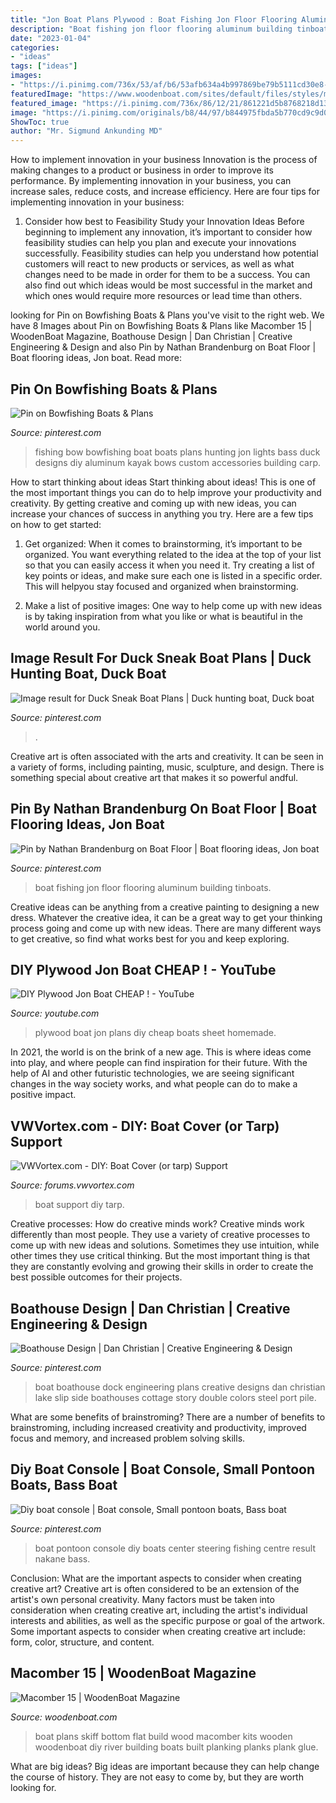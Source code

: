 ```yaml
---
title: "Jon Boat Plans Plywood : Boat Fishing Jon Floor Flooring Aluminum Building Tinboats"
description: "Boat fishing jon floor flooring aluminum building tinboats"
date: "2023-01-04"
categories:
- "ideas"
tags: ["ideas"]
images:
- "https://i.pinimg.com/736x/53/af/b6/53afb634a4b997869be79b5111cd30e8--bow-fishing-kayak-fishing.jpg"
featuredImage: "https://www.woodenboat.com/sites/default/files/styles/medium/public/plans_kits/26.jpg?itok=TAbnVM2o"
featured_image: "https://i.pinimg.com/736x/86/12/21/861221d5b8768218d130ef94765a8fe4.jpg"
image: "https://i.pinimg.com/originals/b8/44/97/b844975fbda5b770cd9c9d0198c213e1.jpg"
ShowToc: true
author: "Mr. Sigmund Ankunding MD"
---
```



How to implement innovation in your business
Innovation is the process of making changes to a product or business in order to improve its performance. By implementing innovation in your business, you can increase sales, reduce costs, and increase efficiency. Here are four tips for implementing innovation in your business:
1. Consider how best to Feasibility Study your Innovation Ideas
Before beginning to implement any innovation, it’s important to consider how feasibility studies can help you plan and execute your innovations successfully. Feasibility studies can help you understand how potential customers will react to new products or services, as well as what changes need to be made in order for them to be a success. You can also find out which ideas would be most successful in the market and which ones would require more resources or lead time than others.


	

		
looking for Pin on Bowfishing Boats &amp; Plans you've visit to the right web. We have 8 Images about Pin on Bowfishing Boats &amp; Plans like Macomber 15 | WoodenBoat Magazine, Boathouse Design | Dan Christian | Creative Engineering &amp; Design and also Pin by Nathan Brandenburg on Boat Floor | Boat flooring ideas, Jon boat. Read more:
		
    
## Pin On Bowfishing Boats &amp; Plans

<img loading=lazy src="https://i.pinimg.com/736x/53/af/b6/53afb634a4b997869be79b5111cd30e8--bow-fishing-kayak-fishing.jpg" onerror="this.onerror=null;this.src='https://tse2.mm.bing.net/th?id=OIP.DsCV8UeDAL_Tm5eJQHjgXwHaFj&amp;pid=15.1';" alt="Pin on Bowfishing Boats &amp; Plans">

_Source: pinterest.com_

>fishing bow bowfishing boat boats plans hunting jon lights bass duck designs diy aluminum kayak bows custom accessories building carp. 

	

How to start thinking about ideas
Start thinking about ideas! This is one of the most important things you can do to help improve your productivity and creativity. By getting creative and coming up with new ideas, you can increase your chances of success in anything you try. Here are a few tips on how to get started:
1. Get organized: When it comes to brainstorming, it’s important to be organized. You want everything related to the idea at the top of your list so that you can easily access it when you need it. Try creating a list of key points or ideas, and make sure each one is listed in a specific order. This will helpyou stay focused and organized when brainstorming.

2. Make a list of positive images: One way to help come up with new ideas is by taking inspiration from what you like or what is beautiful in the world around you.

    
## Image Result For Duck Sneak Boat Plans | Duck Hunting Boat, Duck Boat

<img loading=lazy src="https://i.pinimg.com/originals/02/c7/5f/02c75f83c8e89a32386a26e3fe9edee5.jpg" onerror="this.onerror=null;this.src='https://tse2.mm.bing.net/th?id=OIP.I5gN258oZYskq9QUb7LkEQAAAA&amp;pid=15.1';" alt="Image result for Duck Sneak Boat Plans | Duck hunting boat, Duck boat">

_Source: pinterest.com_

>. 

	

Creative art is often associated with the arts and creativity. It can be seen in a variety of forms, including painting, music, sculpture, and design. There is something special about creative art that makes it so powerful andful.

    
## Pin By Nathan Brandenburg On Boat Floor | Boat Flooring Ideas, Jon Boat

<img loading=lazy src="https://i.pinimg.com/736x/86/12/21/861221d5b8768218d130ef94765a8fe4.jpg" onerror="this.onerror=null;this.src='https://tse4.mm.bing.net/th?id=OIP.IEE9P6vGrFizK3MtwAHJsQAAAA&amp;pid=15.1';" alt="Pin by Nathan Brandenburg on Boat Floor | Boat flooring ideas, Jon boat">

_Source: pinterest.com_

>boat fishing jon floor flooring aluminum building tinboats. 

	

Creative ideas can be anything from a creative painting to designing a new dress. Whatever the creative idea, it can be a great way to get your thinking process going and come up with new ideas. There are many different ways to get creative, so find what works best for you and keep exploring.

    
## DIY Plywood Jon Boat CHEAP ! - YouTube

<img loading=lazy src="http://i.ytimg.com/vi/UNc5H1he8KE/hqdefault.jpg" onerror="this.onerror=null;this.src='https://tse3.mm.bing.net/th?id=OIP.w2KopNC9jnbbD-wBtqCuFAHaFj&amp;pid=15.1';" alt="DIY Plywood Jon Boat CHEAP ! - YouTube">

_Source: youtube.com_

>plywood boat jon plans diy cheap boats sheet homemade. 

	

In 2021, the world is on the brink of a new age. This is where ideas come into play, and where people can find inspiration for their future. With the help of AI and other futuristic technologies, we are seeing significant changes in the way society works, and what people can do to make a positive impact.

    
## VWVortex.com - DIY: Boat Cover (or Tarp) Support

<img loading=lazy src="http://farm8.staticflickr.com/7059/7100413631_ec1e71f2b4_b.jpg" onerror="this.onerror=null;this.src='https://tse2.mm.bing.net/th?id=OIP.8KSIhd4BukKdk_-saJO-SQHaJ6&amp;pid=15.1';" alt="VWVortex.com - DIY: Boat Cover (or tarp) Support">

_Source: forums.vwvortex.com_

>boat support diy tarp. 

	

Creative processes: How do creative minds work?
Creative minds work differently than most people. They use a variety of creative processes to come up with new ideas and solutions. Sometimes they use intuition, while other times they use critical thinking. But the most important thing is that they are constantly evolving and growing their skills in order to create the best possible outcomes for their projects.

    
## Boathouse Design | Dan Christian | Creative Engineering &amp; Design

<img loading=lazy src="https://i.pinimg.com/736x/f9/4a/6f/f94a6fe86f202ea278d52b10b6984b39--boat-dock-boathouse.jpg" onerror="this.onerror=null;this.src='https://tse1.mm.bing.net/th?id=OIP.vtn0dVNoBmhoNzVen4lT2gHaEl&amp;pid=15.1';" alt="Boathouse Design | Dan Christian | Creative Engineering &amp; Design">

_Source: pinterest.com_

>boat boathouse dock engineering plans creative designs dan christian lake slip side boathouses cottage story double colors steel port pile. 

	

What are some benefits of brainstroming?
There are a number of benefits to brainstroming, including increased creativity and productivity, improved focus and memory, and increased problem solving skills.

    
## Diy Boat Console | Boat Console, Small Pontoon Boats, Bass Boat

<img loading=lazy src="https://i.pinimg.com/originals/b8/44/97/b844975fbda5b770cd9c9d0198c213e1.jpg" onerror="this.onerror=null;this.src='https://tse2.mm.bing.net/th?id=OIP.BAs9d33CEJXR92TR1jL5wAHaJ6&amp;pid=15.1';" alt="Diy boat console | Boat console, Small pontoon boats, Bass boat">

_Source: pinterest.com_

>boat pontoon console diy boats center steering fishing centre result nakane bass. 

	

Conclusion: What are the important aspects to consider when creating creative art?
Creative art is often considered to be an extension of the artist's own personal creativity. Many factors must be taken into consideration when creating creative art, including the artist's individual interests and abilities, as well as the specific purpose or goal of the artwork. Some important aspects to consider when creating creative art include: form, color, structure, and content.

    
## Macomber 15 | WoodenBoat Magazine

<img loading=lazy src="https://www.woodenboat.com/sites/default/files/styles/medium/public/plans_kits/26.jpg?itok=TAbnVM2o" onerror="this.onerror=null;this.src='https://tse2.mm.bing.net/th?id=OIP.qWyvUzKTLgW2msxlP-_L0wAAAA&amp;pid=15.1';" alt="Macomber 15 | WoodenBoat Magazine">

_Source: woodenboat.com_

>boat plans skiff bottom flat build wood macomber kits wooden woodenboat diy river building boats built planking planks plank glue. 

	

What are big ideas?
Big ideas are important because they can help change the course of history. They are not easy to come by, but they are worth looking for.

